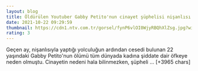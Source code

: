 ```yaml
--- 
layout: blog
title: Öldürülen Youtuber Gabby Petito'nun cinayet şüphelisi nişanlısı ölü bulundu
date: 2021-10-22 09:29:59
thumbnail: https://cdn1.ntv.com.tr/gorsel/fynP6vlOI0WjyRBQhXlZsg.jpg?width=1080&mode=crop&scale=both
rating: 3
---
```

Geçen ay, nişanlısıyla yaptığı yolculuğun ardından cesedi bulunan 22 yaşındaki Gabby Petito'nun ölümü tüm dünyada kadına şiddate dair öfkeye neden olmuştu. Cinayetin nedeni hala bilinmezken, şüpheli … [+3965 chars]